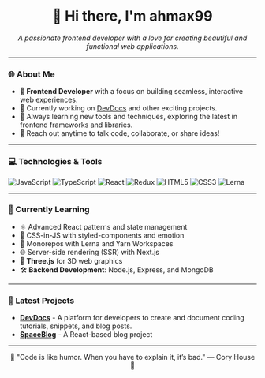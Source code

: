 <h1 align="center">👋 Hi there, I'm ahmax99 </h1>

<p align="center">
  <i>A passionate frontend developer with a love for creating beautiful and functional web applications.</i>
</p>

---

### 🌐 About Me

- 🚀 **Frontend Developer** with a focus on building seamless, interactive web experiences.
- 💼 Currently working on [DevDocs](https://github.com/silenttrader99/devdocs) and other exciting projects.
- 🌱 Always learning new tools and techniques, exploring the latest in frontend frameworks and libraries.
- 💬 Reach out anytime to talk code, collaborate, or share ideas!

---

### 💻 Technologies & Tools

<div>
  <img src="https://img.shields.io/badge/JavaScript-F7DF1E?style=flat&logo=javascript&logoColor=black" alt="JavaScript"/>
  <img src="https://img.shields.io/badge/TypeScript-3178C6?style=flat&logo=typescript&logoColor=white" alt="TypeScript"/>
  <img src="https://img.shields.io/badge/React-61DAFB?style=flat&logo=react&logoColor=black" alt="React"/>
  <img src="https://img.shields.io/badge/Redux-764ABC?style=flat&logo=redux&logoColor=white" alt="Redux"/>
  <img src="https://img.shields.io/badge/HTML5-E34F26?style=flat&logo=html5&logoColor=white" alt="HTML5"/>
  <img src="https://img.shields.io/badge/CSS3-1572B6?style=flat&logo=css3&logoColor=white" alt="CSS3"/>
  <img src="https://img.shields.io/badge/Lerna-4A4A55?style=flat&logo=lerna&logoColor=white" alt="Lerna"/>
</div>

---

### 🌱 Currently Learning

- ⚛️ Advanced React patterns and state management
- 💅 CSS-in-JS with styled-components and emotion
- 🔧 Monorepos with Lerna and Yarn Workspaces
- 🌐 Server-side rendering (SSR) with Next.js
- 🎨 **Three.js** for 3D web graphics
- 🛠️ **Backend Development**: Node.js, Express, and MongoDB

---

### 📝 Latest Projects

- [**DevDocs**](https://github.com/silenttrader99/devdocs) - A platform for developers to create and document coding tutorials, snippets, and blog posts.
- [**SpaceBlog**](https://github.com/silenttrader99/space-blog) - A React-based blog project

---

<p align="center">🌟 "Code is like humor. When you have to explain it, it’s bad." — Cory House 🌟</p>

